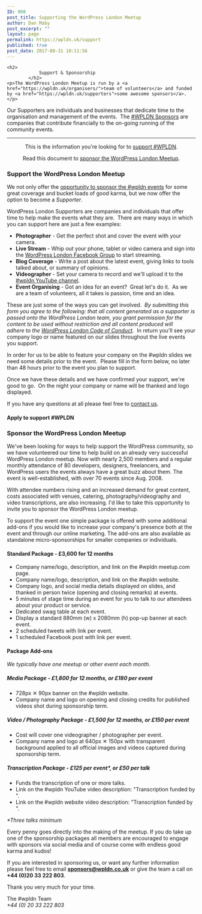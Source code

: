 ```yaml
---
ID: 908
post_title: Supporting the WordPress London Meetup
author: Dan Maby
post_excerpt: ""
layout: page
permalink: https://wpldn.uk/support
published: true
post_date: 2017-08-31 10:11:56
---
```


	<h2>
				Support & Sponsorship
			</h2>
	<p>The WordPress London Meetup is run by a <a href="https://wpldn.uk/organisers/">team of volunteers</a> and funded by <a href="https://wpldn.uk/supporters">some awesome sponsors</a>.</p>
<p>Our Supporters are individuals and businesses that dedicate time to the organisation and management of the events.  The <a href="https://wpldn.uk/supporters/">#WPLDN Sponsors</a> are companies that contribute financially to the on-going running of the community events.</p>
<hr />
<p style="text-align: center;">This is the information you're looking for to <a href="#support">support #WPLDN</a>.</p>
<p style="text-align: center;">Read this document to <a href="#sponsor">sponsor the WordPress London Meetup</a>.</p>
	<h3>
				Support the WordPress London Meetup
			</h3>
	<p>We not only offer the <a href="https://wpldn.uk/supporters/#sponsor">opportunity to sponsor the #wpldn events</a> for some great coverage and bucket loads of good karma, but we now offer the option to become a <em>Supporter</em>.</p>
<p>WordPress London Supporters are companies and individuals that offer time to help make the events what they are.  There are many ways in which you can support here are just a few examples:</p>
<ul>
<li><strong>Photographer</strong> - Get the perfect shot and cover the event with your camera.</li>
<li><strong>Live Stream</strong> - Whip out your phone, tablet or video camera and sign into the <a href="https://www.facebook.com/groups/wpldn/">WordPress London Facebook Group</a> to start streaming.</li>
<li><strong>Blog Coverage</strong> - Write a post about the latest event, giving links to tools talked about, or summary of opinions.</li>
<li><strong>Videographer</strong> - Set your camera to record and we'll upload it to the <a href="https://www.youtube.com/user/WordPressLondon">#wpldn YouTube channel</a>.</li>
<li><strong>Event Organising</strong> - Got an idea for an event?  Great let's do it.  As we are a team of volunteers, all it takes is passion, time and an idea.</li>
</ul>
<p>These are just some of the ways you can get involved.  <em>By submitting this form you agree to the following: that all content generated as a supporter is passed onto the WordPress London team, you grant permission for the content to be used without restriction and all content produced will adhere to the <a href="https://wpldn.uk/code-of-conduct">WordPress London Code of Conduct</a>.</em>  In return you'll see your company logo or name featured on our slides throughout the live events you support.</p>
<p>In order for us to be able to feature your company on the #wpldn slides we need some details prior to the event.  Please fill in the form below, no later than 48 hours prior to the event you plan to support.</p>
<p>Once we have these details and we have confirmed your support, we're good to go.  On the night your company or name will be thanked and logo displayed.</p>
<p>If you have any questions at all please feel free to <a href="https://wpldn.uk/contact/">contact us</a>.</p>
	<h4>
				Apply to support #WPLDN
			</h4>
	<h3>
				Sponsor the WordPress London Meetup
			</h3>
	<p>We've been looking for ways to help support the WordPress community, so we have volunteered our time to help build on an already very successful WordPress London meetup. Now with nearly 2,500 members and a regular monthly attendance of 80 developers, designers, freelancers, and WordPress users the events always have a great buzz about them. The event is well-established, with over 70 events since Aug. 2008.</p>
<p>With attendee numbers rising and an increased demand for great content, costs associated with venues, catering, photography/videography and video transcriptions, are also increasing. I'd like to take this opportunity to invite you to sponsor the WordPress London meetup.</p>
<p>To support the event one simple package is offered with some additional add-ons if you would like to increase your company's presence both at the event and through our online marketing. The add-ons are also available as standalone micro-sponsorships for smaller companies or individuals.</p>
<h4><b>Standard Package</b> - £3,600 for 12 months</h4>
<ul>
<li style="font-weight: 400;">Company name/logo, description, and link on the #wpldn meetup.com page.</li>
<li style="font-weight: 400;">Company name/logo, description, and link on the #wpldn website.</li>
<li style="font-weight: 400;">Company logo, and social media details displayed on slides, and thanked in person twice (opening and closing remarks) at events.</li>
<li style="font-weight: 400;">5 minutes of stage time during an event for you to talk to our attendees about your product or service.</li>
<li style="font-weight: 400;">Dedicated swag table at each event.</li>
<li style="font-weight: 400;">Display a standard 880mm (w) x 2080mm (h) pop-up banner at each event.</li>
<li style="font-weight: 400;">2 scheduled tweets with link per event.</li>
<li style="font-weight: 400;">1 scheduled Facebook post with link per event.</li>
</ul>
<h4><strong>Package Add-ons</strong></h4>
<p><i>We typically have one meetup or other event each month.</i></p>
<h5><b>Media Package</b> - £1,800 for 12 months, or £180 per event</h5>
<ul>
<li style="font-weight: 400;">728px ✕ 90px banner on the #wpldn website. </li>
<li style="font-weight: 400;">Company name and logo on opening and closing credits for published videos shot during sponsorship term.</li>
</ul>
<h5><b>Video / Photography Package</b> - £1,500 for 12 months, or £150 per event</h5>
<ul>
<li style="font-weight: 400;">Cost will cover one videographer / photographer per event.</li>
<li style="font-weight: 400;">Company name and logo at 640px ✕ 150px with transparent background applied to all official images and videos captured during sponsorship term.</li>
</ul>
<h5><b>Transcription Package</b> - £125 per event*, or £50 per talk</h5>
<ul>
<li style="font-weight: 400;">Funds the transcription of one or more talks.</li>
<li style="font-weight: 400;">Link on the #wpldn YouTube video description: "Transcription funded by ".</li>
<li style="font-weight: 400;">Link on the #wpldn website video description: "Transcription funded by ".</li>
</ul>
<p><i>*Three talks minimum</i></p>
<p>Every penny goes directly into the making of the meetup. If you do take up one of the sponsorship packages all members are encouraged to engage with sponsors via social media and of course come with endless good karma and kudos!</p>
<p>If you are interested in sponsoring us, or want any further information please feel free to email <a href="mailto:sponsors@wpldn.co.uk"><b>sponsors@wpldn.co.uk</b></a> or give the team a call on <b>+44 (0)20 33 222 803</b>. </p>
<p>Thank you very much for your time.</p>
<p>The #wpldn Team<br />
<i>+44 (0) 20 33 222 803</i></p>